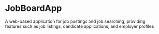 # JobBoardApp
A web-based application for job postings and job searching, providing features such as job listings, candidate applications, and employer profiles
